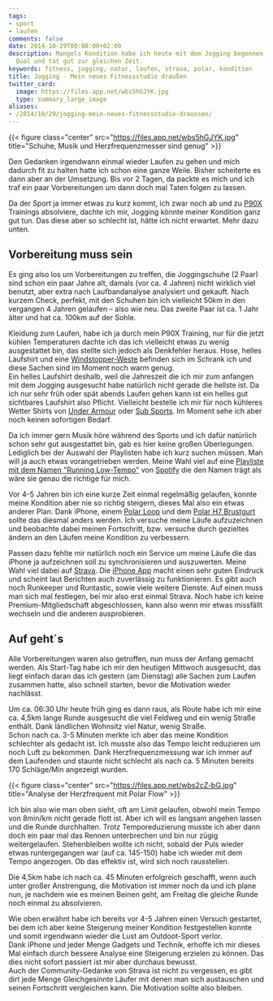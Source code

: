 ```yaml
---
tags:
- sport
- laufen
comments: false
date: 2014-10-29T00:00:00+02:00
description: Mangels Kondition habe ich heute mit dem Jogging begonnen, es war eine
  Qual und tat gut zur gleichen Zeit.
keywords: fitness, jogging, natur, laufen, strava, polar, kondition
title: Jogging - Mein neues Fitnessstudio draußen
twitter_card:
  image: https://files.app.net/wbs5hGJYK.jpg
  type: summary_large_image
aliases:
- /2014/10/29/jogging-mein-neues-fitnessstudio-draussen/
---
```


{{< figure class="center" src="https://files.app.net/wbs5hGJYK.jpg" title="Schuhe, Musik und Herzfrequenzmesser sind genug" >}}

Den Gedanken irgendwann einmal wieder Laufen zu gehen und mich dadurch fit zu halten hatte ich schon eine ganze Weile. Bisher scheiterte es dann aber an der Umsetzung. Bis vor 2 Tagen, da packte es mich und ich traf ein paar Vorbereitungen um dann doch mal Taten folgen zu lassen.

Da der Sport ja immer etwas zu kurz kommt, ich zwar noch ab und zu [P90X](/categories/p90x/) Trainings absolviere, dachte ich mir, Jogging könnte meiner Kondition ganz gut tun. Das diese aber so schlecht ist, hätte ich nicht erwartet. Mehr dazu unten.

## Vorbereitung muss sein

Es ging also los um Vorbereitungen zu treffen, die Joggingschuhe (2 Paar) sind schon ein paar Jahre alt, damals (vor ca. 4 Jahren) nicht wirklich viel benutzt, aber extra nach Laufbandanalyse analysiert und gekauft. Nach kurzem Check, perfekt, mit den Schuhen bin ich vielleicht 50km in den vergangen 4 Jahren gelaufen – also wie neu. Das zweite Paar ist ca. 1 Jahr älter und hat ca. 100km auf der Sohle. 

Kleidung zum Laufen, habe ich ja durch mein P90X Training, nur für die jetzt kühlen Temperaturen dachte ich das ich vielleicht etwas zu wenig ausgestattet  bin, das stellte sich jedoch als Denkfehler heraus. Hose, helles Laufshirt und eine [Windstopper-Weste](http://www.amazon.de/gp/product/B003QMQRM4?ie=UTF8&tag=renblo07-21&linkCode=as2&camp=1638&creative=19454&creativeASIN=B003QMQRM4) befinden sich im Schrank ich und diese Sachen sind im Moment noch warm genug.  
Ein helles Laufshirt deshalb, weil die Jahreszeit die ich mir zum anfangen mit dem Jogging ausgesucht habe natürlich nicht gerade die hellste ist. Da ich nur sehr früh oder spät abends Laufen gehen kann ist ein helles gut sichtbares Laufshirt also Pflicht. Vielleicht bestelle ich mir für noch kühleres Wetter Shirts von [Under Armour](http://www.amazon.de/Under-Armour-Shop/b/?_encoding=UTF8&camp=1638&creative=19454&linkCode=ur2&node=928315031&pf_rd_i=under%20armour&pf_rd_m=A3JWKAKR8XB7XF&pf_rd_p=502480327&pf_rd_r=1MWY222HC30DT7W8Y83E&pf_rd_s=auto-sparkle&pf_rd_t=301&site-redirect=de&tag=renblo07-21&linkId=D3YWPBKBE3XMVR7Q) oder [Sub Sports](http://www.amazon.de/s/?_encoding=UTF8&camp=1638&creative=19454&field-keywords=sub%20sports&linkCode=ur2&rh=n%3A16435051%2Ck%3Asub%20sports&site-redirect=de&tag=renblo07-21&url=search-alias%3Dsports&linkId=BEF3ITRZS7D6XEOS). Im Moment sehe ich aber noch keinen sofortigen Bedarf.

Da ich immer gern Musik höre während des Sports und ich dafür natürlich schon sehr gut ausgestattet bin, gab es hier keine großen Überlegungen. Lediglich bei der Auswahl der Playlisten habe ich kurz suchen müssen. Man will ja auch etwas vorangetrieben werden. Meine Wahl viel auf eine [Playliste mit dem Namen "Running Low-Tempo"](http://open.spotify.com/user/spotify/playlist/28u6lBC7gxxl3zbFcjZWdN) von [Spotify](https://www.spotify.com/) die den Namen trägt als wäre sie genau die richtige für mich.

Vor 4-5 Jahren bin ich eine kurze Zeit einmal regelmäßig gelaufen, konnte meine Kondition aber nie so richtig steigern, dieses Mal also ein etwas anderer Plan. Dank iPhone, einem [Polar Loop](http://www.amazon.de/gp/product/B00FEQ6TVO?ie=UTF8&tag=renblo07-21&linkCode=as2&camp=1638&creative=19454&creativeASIN=B00FEQ6TVO) und dem [Polar H7 Brustgurt](http://www.amazon.de/gp/product/B007S088F4?ie=UTF8&tag=renblo07-21&linkCode=as2&camp=1638&creative=19454&creativeASIN=B007S088F4) sollte das diesmal anders werden. Ich versuche meine Läufe aufzuzeichnen und beobachte dabei meinen Fortschritt, bzw. versuche durch gezieltes ändern an den Läufen meine Kondition zu verbessern.

Passen dazu fehlte mir natürlich noch ein Service um meine Läufe die das iPhone ja aufzeichnen soll zu synchronisieren und auszuwerten. Meine Wahl viel dabei auf [Strava](http://www.strava.com/). Die [iPhone App](https://itunes.apple.com/de/app/connectstats-statistics-for/id581697248?mt=8&uo=4&at=11lKjS&ct=searchlink) macht einen sehr guten Eindruck und scheint laut Berichten auch zuverlässig zu funktionieren. Es gibt auch noch Runkeeper und Runtastic, sowie viele weitere Dienste. Auf einen muss man sich mal festlegen, bei mir also erst einmal Strava. Noch habe ich keine Premium-Mitgliedschaft abgeschlossen, kann also wenn mir etwas missfällt wechseln und die anderen ausprobieren.

## Auf geht´s 

Alle Vorbereitungen waren also getroffen, nun muss der Anfang gemacht werden. Als Start-Tag habe ich mir den heutigen Mittwoch ausgesucht, das liegt einfach daran das ich gestern (am Dienstag) alle Sachen zum Laufen zusammen hatte, also schnell starten, bevor die Motivation wieder nachlässt.

Um ca. 06:30 Uhr heute früh ging es dann raus, als Route habe ich mir eine ca. 4,5km lange Runde ausgesucht die viel Feldweg und ein wenig Straße enthält. Dank ländlichen Wohnsitz viel Natur, wenig Straße.  
Schon nach ca. 3-5 Minuten merkte ich aber das meine Kondition schlechter als gedacht ist. Ich musste also das Tempo leicht reduzieren um noch Luft zu bekommen. Dank Herzfrequenzmessung war ich immer auf dem Laufenden und staunte nicht schlecht als nach ca. 5 Minuten bereits 170 Schläge/Min angezeigt wurden.

{{< figure class="center" src="https://files.app.net/wbs2cZ-bG.jpg" title="Analyse der Herzfrequent mit Polar Flow" >}}

Ich bin also wie man oben sieht, oft am Limit gelaufen, obwohl mein Tempo von 8min/km nicht gerade flott ist. Aber ich will es langsam angehen lassen und die Runde durchhalten. Trotz Temporeduzierung musste ich aber dann doch ein paar mal das Rennen unterbrechen und bin nur zügig weitergelaufen. Stehenbleiben wollte ich nicht, sobald der Puls wieder etwas runtergegangen war (auf ca. 145-150) habe ich wieder mit dem Tempo angezogen. Ob das effektiv ist, wird sich noch rausstellen.

Die 4,5km habe ich nach ca. 45 Minuten erfolgreich geschafft, wenn auch unter großer Anstrengung, die Motivation ist immer noch da und ich plane nun, je nachdem wie es meinen Beinen geht, am Freitag die gleiche Runde noch einmal zu absolvieren.

Wie oben erwähnt habe ich bereits vor 4-5 Jahren einen Versuch gestartet, bei dem ich aber keine Steigerung meiner Kondition festgestellen konnte und somit irgendwann wieder die Lust am Outdoot-Sport verlor.  
Dank iPhone und jeder Menge Gadgets und Technik, erhoffe ich mir dieses Mal einfach durch bessere Analyse eine Steigerung erzielen zu können. Das dies nicht sofort passiert ist mir aber durchaus bewusst.  
Auch der Community-Gedanke von Strava ist nicht zu vergessen, es gibt dirt jede Menge Gleichgesinnte Läufer mit denen man sich austauschen und seinen Fortschritt vergleichen kann. Die Motivation sollte also bleiben.

